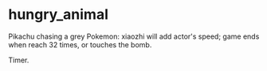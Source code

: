 # hungry_animal
 
Pikachu chasing a grey Pokemon: xiaozhi will add actor's speed; game ends when reach 32 times, or touches the bomb.

Timer.